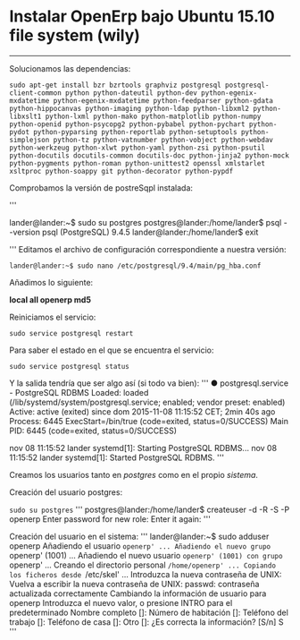 # Instalar **OpenErp** bajo Ubuntu 15.10 file system (wily)
------------------------------------------------------------

Solucionamos las dependencias:

`sudo apt-get install bzr bzrtools graphviz postgresql postgresql-client-common python python-dateutil python-dev python-egenix-mxdatetime python-egenix-mxdatetime python-feedparser python-gdata python-hippocanvas python-imaging python-ldap python-libxml2 python-libxslt1 python-lxml python-mako python-matplotlib python-numpy python-openid python-psycopg2 python-pybabel python-pychart python-pydot python-pyparsing python-reportlab python-setuptools python-simplejson python-tz python-vatnumber python-vobject python-webdav python-werkzeug python-xlwt python-yaml python-zsi python-psutil python-docutils docutils-common docutils-doc python-jinja2 python-mock python-pygments python-roman python-unittest2 openssl xmlstarlet xsltproc python-soappy git python-decorator python-pypdf`

Comprobamos la versión de postreSqpl instalada:

'''

lander@lander:~$ sudo su postgres 
postgres@lander:/home/lander$ psql --version
psql (PostgreSQL) 9.4.5
lander@lander:/home/lander$ exit

'''
Editamos el archivo de configuración correspondiente a nuestra versión: 

`lander@lander:~$ sudo nano /etc/postgresql/9.4/main/pg_hba.conf`

Añadimos lo siguiente:

**local all openerp md5**

Reiniciamos el servicio:

`sudo service postgresql restart`

Para saber el estado en el que se encuentra el servicio:

`sudo service postgresql status`

Y la salida tendría que ser algo así (si todo va bien):
'''
● postgresql.service - PostgreSQL RDBMS
   Loaded: loaded (/lib/systemd/system/postgresql.service; enabled; vendor preset: enabled)
   Active: active (exited) since dom 2015-11-08 11:15:52 CET; 2min 40s ago
  Process: 6445 ExecStart=/bin/true (code=exited, status=0/SUCCESS)
 Main PID: 6445 (code=exited, status=0/SUCCESS)

nov 08 11:15:52 lander systemd[1]: Starting PostgreSQL RDBMS...
nov 08 11:15:52 lander systemd[1]: Started PostgreSQL RDBMS.
'''

Creamos los usuarios tanto en *postgres* como en el propio *sistema*.

Creación del usuario postgres:

`sudo su postgres`
'''
postgres@lander:/home/lander$ createuser -d -R -S -P openerp
Enter password for new role: 
Enter it again: 
'''

Creación del usuario en el sistema:
'''
lander@lander:~$ sudo adduser openerp
Añadiendo el usuario `openerp' ...
Añadiendo el nuevo grupo `openerp' (1001) ...
Añadiendo el nuevo usuario `openerp' (1001) con grupo `openerp' ...
Creando el directorio personal `/home/openerp' ...
Copiando los ficheros desde `/etc/skel' ...
Introduzca la nueva contraseña de UNIX: 
Vuelva a escribir la nueva contraseña de UNIX: 
passwd: contraseña actualizada correctamente
Cambiando la información de usuario para openerp
Introduzca el nuevo valor, o presione INTRO para el predeterminado
	Nombre completo []: 
	Número de habitación []: 
	Teléfono del trabajo []: 
	Teléfono de casa []: 
	Otro []: 
¿Es correcta la información? [S/n] S
'''


 

